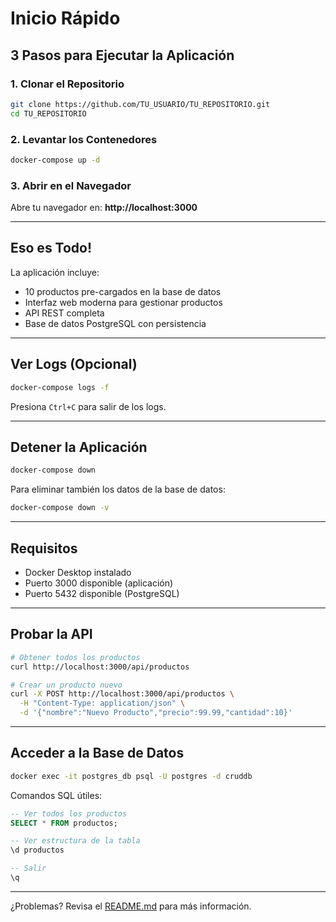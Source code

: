 # Inicio Rápido

## 3 Pasos para Ejecutar la Aplicación

### 1. Clonar el Repositorio

```bash
git clone https://github.com/TU_USUARIO/TU_REPOSITORIO.git
cd TU_REPOSITORIO
```

### 2. Levantar los Contenedores

```bash
docker-compose up -d
```

### 3. Abrir en el Navegador

Abre tu navegador en: **http://localhost:3000**

---

## Eso es Todo!

La aplicación incluye:
- 10 productos pre-cargados en la base de datos
- Interfaz web moderna para gestionar productos
- API REST completa
- Base de datos PostgreSQL con persistencia

---

## Ver Logs (Opcional)

```bash
docker-compose logs -f
```

Presiona `Ctrl+C` para salir de los logs.

---

## Detener la Aplicación

```bash
docker-compose down
```

Para eliminar también los datos de la base de datos:

```bash
docker-compose down -v
```

---

## Requisitos

- Docker Desktop instalado
- Puerto 3000 disponible (aplicación)
- Puerto 5432 disponible (PostgreSQL)

---

## Probar la API

```bash
# Obtener todos los productos
curl http://localhost:3000/api/productos

# Crear un producto nuevo
curl -X POST http://localhost:3000/api/productos \
  -H "Content-Type: application/json" \
  -d '{"nombre":"Nuevo Producto","precio":99.99,"cantidad":10}'
```

---

## Acceder a la Base de Datos

```bash
docker exec -it postgres_db psql -U postgres -d cruddb
```

Comandos SQL útiles:
```sql
-- Ver todos los productos
SELECT * FROM productos;

-- Ver estructura de la tabla
\d productos

-- Salir
\q
```

---

¿Problemas? Revisa el [README.md](README.md) para más información.
